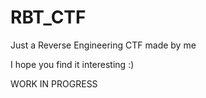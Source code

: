 # RBT_CTF

Just a Reverse Engineering CTF made by me

I hope you find it interesting :)

WORK IN PROGRESS

